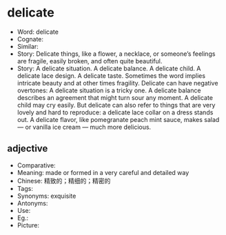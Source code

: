 # delicate

- Word: delicate
- Cognate: 
- Similar: 
- Story: Delicate things, like a flower, a necklace, or someone’s feelings are fragile, easily broken, and often quite beautiful.
- Story: A delicate situation. A delicate balance. A delicate child. A delicate lace design. A delicate taste. Sometimes the word implies intricate beauty and at other times fragility. Delicate can have negative overtones: A delicate situation is a tricky one. A delicate balance describes an agreement that might turn sour any moment. A delicate child may cry easily. But delicate can also refer to things that are very lovely and hard to reproduce: a delicate lace collar on a dress stands out. A delicate flavor, like pomegranate peach mint sauce, makes salad — or vanilla ice cream — much more delicious.

## adjective

- Comparative: 
- Meaning: made or formed in a very careful and detailed way
- Chinese: 精致的；精细的；精密的
- Tags: 
- Synonyms: exquisite
- Antonyms: 
- Use: 
- Eg.: 
- Picture: 

